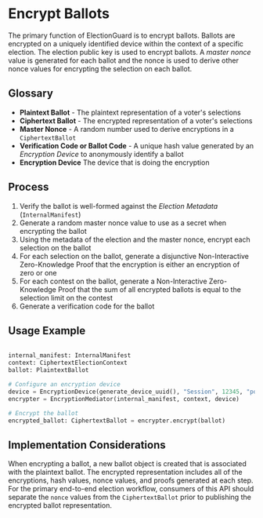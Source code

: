 # Encrypt Ballots

The primary function of ElectionGuard is to encrypt ballots.  Ballots are encrypted on a uniquely identified device within the context of a specific election.  The election public key is used to encrypt ballots.  A _master nonce_ value is generated for each ballot and the nonce is used to derive other nonce values for encrypting the selection on each ballot.

## Glossary

- **Plaintext Ballot** - The plaintext representation of a voter's selections
- **Ciphertext Ballot** - The encrypted representation of a voter's selections
- **Master Nonce** - A random number used to derive encryptions in a `CiphertextBallot`
- **Verification Code or Ballot Code** - A unique hash value generated by an _Encryption Device_ to anonymously identify a ballot
- **Encryption Device** The device that is doing the encryption

## Process

1. Verify the ballot is well-formed against the _Election Metadata_ (`InternalManifest`)
2. Generate a random master nonce value to use as a secret when encrypting the ballot
3. Using the metadata of the election and the master nonce, encrypt each selection on the ballot
4. For each selection on the ballot, generate a disjunctive Non-Interactive Zero-Knowledge Proof that the encryption is either an encryption of zero or one
5. For each contest on the ballot, generate a Non-Interactive Zero-Knowledge Proof that the sum of all encrypted ballots is equal to the selection limit on the contest
6. Generate a verification code for the ballot

## Usage Example

```python

internal_manifest: InternalManifest
context: CiphertextElectionContext
ballot: PlaintextBallot

# Configure an encryption device
device = EncryptionDevice(generate_device_uuid(), "Session", 12345, "polling-place-one")
encrypter = EncryptionMediator(internal_manifest, context, device)

# Encrypt the ballot
encrypted_ballot: CiphertextBallot = encrypter.encrypt(ballot)

```

## Implementation Considerations

When encrypting a ballot, a new ballot object is created that is associated with the plaintext ballot.  The encrypted representation includes all of the encryptions, hash values, nonce values, and proofs generated at each step.  For the primary end-to-end election workflow, consumers of this API should separate the `nonce` values from the `CiphertextBallot` prior to publishing the encrypted ballot representation.  
